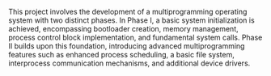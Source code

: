 This project involves the development of a multiprogramming operating system with two distinct phases. In Phase I, a basic system initialization is achieved, encompassing bootloader creation, memory management, process control block implementation, and fundamental system calls. Phase II builds upon this foundation, introducing advanced multiprogramming features such as enhanced process scheduling, a basic file system, interprocess communication mechanisms, and additional device drivers. 
